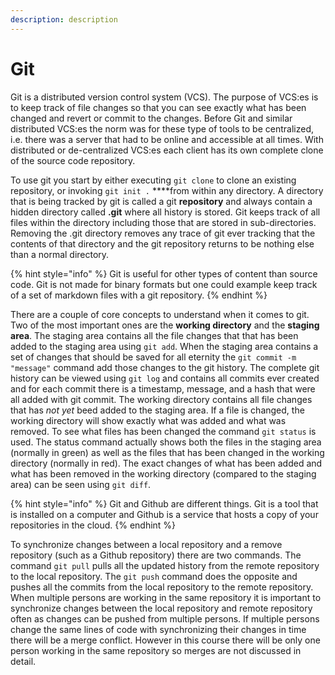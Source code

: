 ```yaml
---
description: description
---
```


# Git

Git is a distributed version control system \(VCS\). The purpose of VCS:es is to keep track of file changes so that you can see exactly what has been changed and revert or commit to the changes. Before Git and similar distributed VCS:es the norm was for these type of tools to be centralized, i.e. there was a server that had to be online and accessible at all times. With distributed or de-centralized VCS:es each client has its own complete clone of the source code repository.

 To use git you start by either executing `git clone` to clone an existing repository, or invoking `git init .` ****from within any directory. A directory that is being tracked by git is called a git **repository** and always contain a hidden directory called **.git** where all history is stored. Git keeps track of all files within the directory including those that are stored in sub-directories. Removing the .git directory removes any trace of git ever tracking that the contents of that directory and the git repository returns to be nothing else than a normal directory.

{% hint style="info" %}
Git is useful for other types of content than source code. Git is not made for binary formats but one could example keep track of a set of markdown files with a git repository.
{% endhint %}

There are a couple of core concepts to understand when it comes to git. Two of the most important ones are the **working directory** and the **staging area**. The staging area contains all the file changes that that has been added to the staging area using `git add`. When the staging area contains a set of changes that should be saved for all eternity the `git commit -m "message"` command add those changes to the git history. The complete git history can be viewed using `git log` and contains all commits ever created and for each commit there is a timestamp, message, and a hash that were all added with git commit. The working directory contains all file changes that has _not yet_ beed added to the staging area. If a file is changed, the working directory will show exactly what was added and what was removed. To see what files has been changed the command `git status` is used. The status command actually shows both the files in the staging area \(normally in green\) as well as the files that has been changed in the working directory \(normally in red\). The exact changes of what has been added and what has been removed in the working directory \(compared to the staging area\) can be seen using `git diff`.

{% hint style="info" %}
Git and Github are different things. Git is a tool that is installed on a computer and Github is a service that hosts a copy of your repositories in the cloud.
{% endhint %}

To synchronize changes between a local repository and a remove repository \(such as a Github repository\) there are two commands. The command `git pull` pulls all the updated history from the remote repository to the local repository. The `git push` command does the opposite and pushes all the commits from the local repository to the remote repository. When multiple persons are working in the same repository it is important to synchronize changes between the local repository and remote repository often as changes can be pushed from multiple persons. If multiple persons change the same lines of code with synchronizing their changes in time there will be a merge conflict. However in this course there will be only one person working in the same repository so merges are not discussed in detail.

